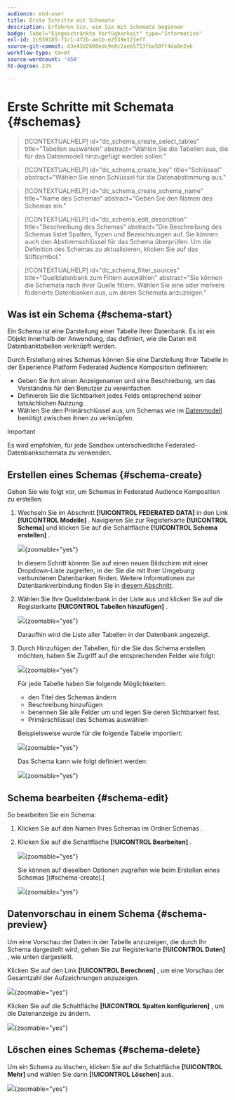 ```yaml
---
audience: end-user
title: Erste Schritte mit Schemata
description: Erfahren Sie, wie Sie mit Schemata beginnen
badge: label="Eingeschränkte Verfügbarkeit" type="Informative"
exl-id: 2c939185-f1c1-4f2b-ae1b-e2539e121eff
source-git-commit: 43e43d2600edc9e8c2aeb5713fba50ff4da8e2eb
workflow-type: tm+mt
source-wordcount: '450'
ht-degree: 22%

---
```


# Erste Schritte mit Schemata {#schemas}

>[!CONTEXTUALHELP]
>id="dc_schema_create_select_tables"
>title="Tabellen auswählen"
>abstract="Wählen Sie die Tabellen aus, die für das Datenmodell hinzugefügt werden sollen."

>[!CONTEXTUALHELP]
>id="dc_schema_create_key"
>title="Schlüssel"
>abstract="Wählen Sie einen Schlüssel für die Datenabstimmung aus."

>[!CONTEXTUALHELP]
>id="dc_schema_create_schema_name"
>title="Name des Schemas"
>abstract="Geben Sie den Namen des Schemas ein."


>[!CONTEXTUALHELP]
>id="dc_schema_edit_description"
>title="Beschreibung des Schemas"
>abstract="Die Beschreibung des Schemas listet Spalten, Typen und Bezeichnungen auf. Sie können auch den Abstimmschlüssel für das Schema überprüfen. Um die Definition des Schemas zu aktualisieren, klicken Sie auf das Stiftsymbol."

>[!CONTEXTUALHELP]
>id="dc_schema_filter_sources"
>title="Quelldatenbank zum Filtern auswählen"
>abstract="Sie können die Schemata nach ihrer Quelle filtern. Wählen Sie eine oder mehrere föderierte Datenbanken aus, um deren Schemata anzuzeigen."

## Was ist ein Schema {#schema-start}

Ein Schema ist eine Darstellung einer Tabelle Ihrer Datenbank. Es ist ein Objekt innerhalb der Anwendung, das definiert, wie die Daten mit Datenbanktabellen verknüpft werden.

Durch Erstellung eines Schemas können Sie eine Darstellung Ihrer Tabelle in der Experience Platform Federated Audience Komposition definieren:

* Geben Sie ihm einen Anzeigenamen und eine Beschreibung, um das Verständnis für den Benutzer zu vereinfachen
* Definieren Sie die Sichtbarkeit jedes Felds entsprechend seiner tatsächlichen Nutzung.
* Wählen Sie den Primärschlüssel aus, um Schemas wie im [Datenmodell](../data-management/gs-models.md#data-model-start) benötigt zwischen ihnen zu verknüpfen.

>[!IMPORTANT]
>
>Es wird empfohlen, für jede Sandbox unterschiedliche Federated-Datenbankschemata zu verwenden.

## Erstellen eines Schemas {#schema-create}

Gehen Sie wie folgt vor, um Schemas in Federated Audience Komposition zu erstellen:

1. Wechseln Sie im Abschnitt **[!UICONTROL FEDERATED DATA]** in den Link **[!UICONTROL Modelle]** . Navigieren Sie zur Registerkarte **[!UICONTROL Schema]** und klicken Sie auf die Schaltfläche **[!UICONTROL Schema erstellen]** .

   ![](assets/schema_create.png){zoomable="yes"}

   In diesem Schritt können Sie auf einen neuen Bildschirm mit einer Dropdown-Liste zugreifen, in der Sie die mit Ihrer Umgebung verbundenen Datenbanken finden. Weitere Informationen zur Datenbankverbindung finden Sie in [diesem Abschnitt](../connections/connections.md#connections-fdb).

1. Wählen Sie Ihre Quelldatenbank in der Liste aus und klicken Sie auf die Registerkarte **[!UICONTROL Tabellen hinzufügen]** .

   ![](assets/schema_tables.png){zoomable="yes"}

   Daraufhin wird die Liste aller Tabellen in der Datenbank angezeigt.

1. Durch Hinzufügen der Tabellen, für die Sie das Schema erstellen möchten, haben Sie Zugriff auf die entsprechenden Felder wie folgt:

   ![](assets/schema_fields.png){zoomable="yes"}

   Für jede Tabelle haben Sie folgende Möglichkeiten:

   * den Titel des Schemas ändern
   * Beschreibung hinzufügen
   * benennen Sie alle Felder um und legen Sie deren Sichtbarkeit fest.
   * Primärschlüssel des Schemas auswählen

   Beispielsweise wurde für die folgende Tabelle importiert:

   ![](assets/schema_lumaorder.png){zoomable="yes"}

   Das Schema kann wie folgt definiert werden:

   ![](assets/schema_lumaorders.png){zoomable="yes"}

## Schema bearbeiten {#schema-edit}

So bearbeiten Sie ein Schema:

1. Klicken Sie auf den Namen Ihres Schemas im Ordner Schemas .

1. Klicken Sie auf die Schaltfläche **[!UICONTROL Bearbeiten]** .

   ![](assets/schema_edit.png){zoomable="yes"}

   Sie können auf dieselben Optionen zugreifen wie beim Erstellen eines Schemas ](#schema-create).[

   ![](assets/schema_edit_orders.png){zoomable="yes"}

## Datenvorschau in einem Schema {#schema-preview}

Um eine Vorschau der Daten in der Tabelle anzuzeigen, die durch Ihr Schema dargestellt wird, gehen Sie zur Registerkarte **[!UICONTROL Daten]** , wie unten dargestellt.

Klicken Sie auf den Link **[!UICONTROL Berechnen]** , um eine Vorschau der Gesamtzahl der Aufzeichnungen anzuzeigen.

![](assets/schema_data.png){zoomable="yes"}

Klicken Sie auf die Schaltfläche **[!UICONTROL Spalten konfigurieren]** , um die Datenanzeige zu ändern.

![](assets/schema_columns.png){zoomable="yes"}

## Löschen eines Schemas {#schema-delete}

Um ein Schema zu löschen, klicken Sie auf die Schaltfläche **[!UICONTROL Mehr]** und wählen Sie dann **[!UICONTROL Löschen]** aus.

![](assets/schema_delete.png){zoomable="yes"}
